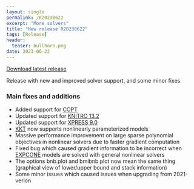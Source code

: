 ```yaml
---
layout: single
permalink: /R20230622
excerpt: "More solvers"
title: "New release R20230622"
tags: [Release]
header:
  teaser: bullhorn.png
date: 2023-06-22
---
```


[Download latest release](/download)

Release with new and improved solver support, and some minor fixes.

### Main fixes and additions

* Added support for [COPT](/solver/copt)
* Updated support for [KNITRO 13.2](/solver/knitro)
* Updated support for [XPRESS 9.0](/solver/xpress)
* [KKT](/command/kkt/#nonlinear) now supports nonlinearly parameterized models
* Massive performance improvement on large sparse polynomial objectives in nonlinear solvers due to faster gradient computation
* Fixed bug which caused gradient information to be incorrect when [EXPCONE](/command/expcone) models are solved with general nonlinear solvers
* The options bnb.plot and bmibnb.plot now mean the same thing (graphical view of lower/upper bound and stack information)
* Some minor issues which caused issues when upgrading from 2021-verion
